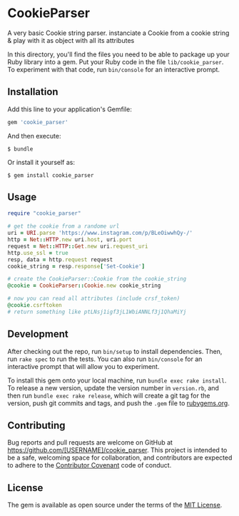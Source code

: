 # CookieParser

A very basic Cookie string parser. instanciate a Cookie from a cookie string & play with it as object with all its attributes

In this directory, you'll find the files you need to be able to package up your Ruby library into a gem. Put your Ruby code in the file `lib/cookie_parser`. To experiment with that code, run `bin/console` for an interactive prompt.


## Installation

Add this line to your application's Gemfile:

```ruby
gem 'cookie_parser'
```

And then execute:

    $ bundle

Or install it yourself as:

    $ gem install cookie_parser

## Usage

~~~ruby
require "cookie_parser"

# get the cookie from a randome url
uri = URI.parse 'https://www.instagram.com/p/BLeOiwwhQy-/'
http = Net::HTTP.new uri.host, uri.port
request = Net::HTTP::Get.new uri.request_uri
http.use_ssl = true
resp, data = http.request request
cookie_string = resp.response['Set-Cookie']

# create the CookieParser::Cookie from the cookie_string
@cookie = CookieParser::Cookie.new cookie_string

# now you can read all attributes (include crsf_token)
@cookie.csrftoken
# return something like ptLNsj1igf3jL1WbiANNLf3j1QhaMiYj
~~~

## Development

After checking out the repo, run `bin/setup` to install dependencies. Then, run `rake spec` to run the tests. You can also run `bin/console` for an interactive prompt that will allow you to experiment.

To install this gem onto your local machine, run `bundle exec rake install`. To release a new version, update the version number in `version.rb`, and then run `bundle exec rake release`, which will create a git tag for the version, push git commits and tags, and push the `.gem` file to [rubygems.org](https://rubygems.org).

## Contributing

Bug reports and pull requests are welcome on GitHub at https://github.com/[USERNAME]/cookie_parser. This project is intended to be a safe, welcoming space for collaboration, and contributors are expected to adhere to the [Contributor Covenant](http://contributor-covenant.org) code of conduct.


## License

The gem is available as open source under the terms of the [MIT License](http://opensource.org/licenses/MIT).


